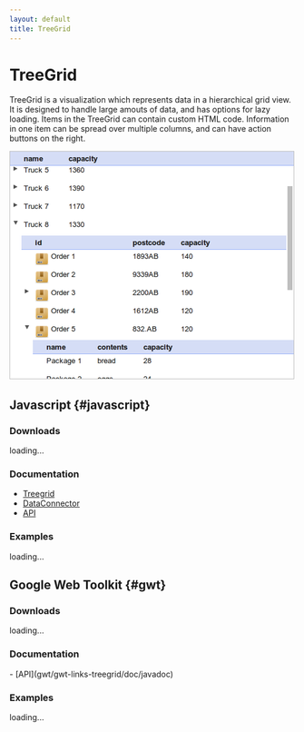 ```yaml
---
layout: default
title: TreeGrid
---
```


# TreeGrid

TreeGrid is a visualization which represents data in a hierarchical grid 
view. It is designed to handle large amouts of data, and has options for lazy
loading. Items in the TreeGrid can contain custom HTML code. Information in 
one item can be spread over multiple columns, and can have action buttons on 
the right.

![treegrid](js/treegrid/doc/treegrid.png)


## Javascript {#javascript}

### Downloads

<div>
<div id="js_downloads">loading...</div>
<script type="text/javascript">
  var pattern = new RegExp("^treegrid-.*\.zip$");
  list_files('js/files', pattern, 'js_downloads');
</script>
</div>

### Documentation

- [Treegrid](js/treegrid/doc/index.html)
- [DataConnector](js/treegrid/doc/dataconnector.html)
- [API](js/treegrid/doc/jsdoc)

### Examples

<div>
<div id="js_examples">loading...</div>
<script type="text/javascript">
  var pattern = new RegExp("^example.*\.html$");
  list_files('js/treegrid/examples', pattern, 'js_examples');
</script>
</div>



## Google Web Toolkit {#gwt}

### Downloads

<div>
<div id="gwt_downloads">loading...</div>
<script type="text/javascript">
  var pattern = new RegExp("^gwt-links-treegrid.*\.zip$");
  list_files('gwt/files', pattern, 'gwt_downloads');
</script>
</div>

### Documentation

<div>
<!--
- [Overview](gwt/gwt-links-treegrid/doc)
-->
</div>
- [API](gwt/gwt-links-treegrid/doc/javadoc)

### Examples

<div>
<div id="gwt_examples">loading...</div>
<script type="text/javascript">
  var pattern = new RegExp("^TreeGrid.*\.zip$");
  list_files('gwt/files/examples', pattern, 'gwt_examples');
</script>
</div>
